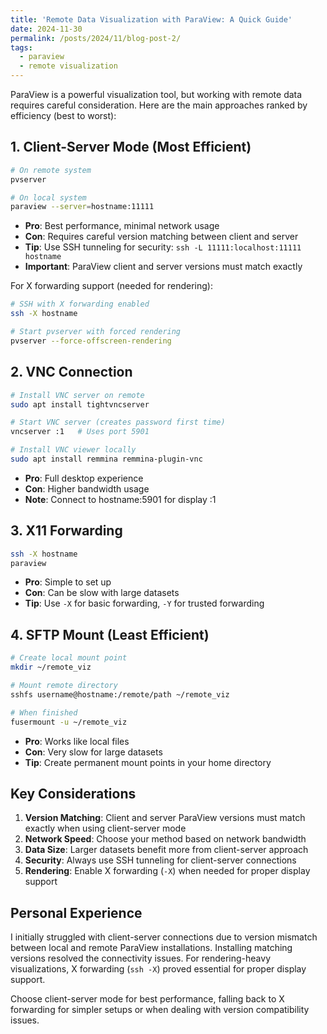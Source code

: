 ```yaml
---
title: 'Remote Data Visualization with ParaView: A Quick Guide'
date: 2024-11-30
permalink: /posts/2024/11/blog-post-2/
tags:
  - paraview
  - remote visualization
---
```


ParaView is a powerful visualization tool, but working with remote data requires careful consideration. Here are the main approaches ranked by efficiency (best to worst):

## 1. Client-Server Mode (Most Efficient)
```bash
# On remote system
pvserver

# On local system
paraview --server=hostname:11111
```
- **Pro**: Best performance, minimal network usage
- **Con**: Requires careful version matching between client and server
- **Tip**: Use SSH tunneling for security: `ssh -L 11111:localhost:11111 hostname`
- **Important**: ParaView client and server versions must match exactly

For X forwarding support (needed for rendering):
```bash
# SSH with X forwarding enabled
ssh -X hostname

# Start pvserver with forced rendering
pvserver --force-offscreen-rendering
```

## 2. VNC Connection
```bash
# Install VNC server on remote
sudo apt install tightvncserver

# Start VNC server (creates password first time)
vncserver :1   # Uses port 5901

# Install VNC viewer locally
sudo apt install remmina remmina-plugin-vnc
```
- **Pro**: Full desktop experience
- **Con**: Higher bandwidth usage
- **Note**: Connect to hostname:5901 for display :1

## 3. X11 Forwarding
```bash
ssh -X hostname
paraview
```
- **Pro**: Simple to set up
- **Con**: Can be slow with large datasets
- **Tip**: Use `-X` for basic forwarding, `-Y` for trusted forwarding

## 4. SFTP Mount (Least Efficient)
```bash
# Create local mount point
mkdir ~/remote_viz

# Mount remote directory
sshfs username@hostname:/remote/path ~/remote_viz

# When finished
fusermount -u ~/remote_viz
```
- **Pro**: Works like local files
- **Con**: Very slow for large datasets
- **Tip**: Create permanent mount points in your home directory

## Key Considerations

1. **Version Matching**: Client and server ParaView versions must match exactly when using client-server mode
2. **Network Speed**: Choose your method based on network bandwidth
3. **Data Size**: Larger datasets benefit more from client-server approach
4. **Security**: Always use SSH tunneling for client-server connections
5. **Rendering**: Enable X forwarding (`-X`) when needed for proper display support

## Personal Experience
I initially struggled with client-server connections due to version mismatch between local and remote ParaView installations. Installing matching versions resolved the connectivity issues. For rendering-heavy visualizations, X forwarding (`ssh -X`) proved essential for proper display support.

Choose client-server mode for best performance, falling back to X forwarding for simpler setups or when dealing with version compatibility issues.


